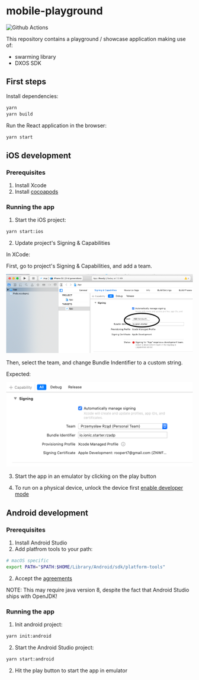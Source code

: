 # mobile-playground

![Github Actions](https://github.com/dxos/mobile-playground/workflows/android/badge.svg)

This repository contains a playground / showcase application making use of:

- swarming library
- DXOS SDK

## First steps

Install dependencies:

```bash
yarn
yarn build
```

Run the React application in the browser:

```bash
yarn start
```

## iOS development

### Prerequisites

1. Install Xcode
2. Install [cocoapods](https://cocoapods.org/)

### Running the app

1. Start the iOS project:

```bash
yarn start:ios
```

2. Update project's Signing & Capabilities

In XCode:

First, go to project's Signing & Capabilities, and add a team.

![signing](images/singing.png)

Then, select the team, and change Bundle Indentifier to a custom string.

Expected:

![expected](images/expected.png)

3. Start the app in an emulator by clicking on the play button

4. To run on a physical device, unlock the device first [enable developer mode](https://www.wikihow.com/Enable-Developer-Mode-on-an-iPhone)

## Android development

### Prerequisites

1. Install Android Studio
2. Add platfrom tools to your path:

```bash
# macOS specific
export PATH="$PATH:$HOME/Library/Android/sdk/platform-tools"
```

2. Accept the [agreements](https://stackoverflow.com/questions/39760172/you-have-not-accepted-the-license-agreements-of-the-following-sdk-components)

NOTE: This may require java version 8, despite the fact that Android Studio ships with OpenJDK!

### Running the app

1. Init android project:

```bash
yarn init:android
```

2. Start the Android Studio project:

```bash
yarn start:android
```

2. Hit the play button to start the app in emulator